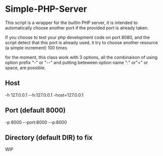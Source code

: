 # Simple-PHP-Server
This script is a wrapper for the builtin PHP server, it is intended to automatically choose another port if the provided port is already taken.

If you choose to test your php development code on port 8080, and the script detect that this port is already used, it try to choose another resource (a simple increment) 100 times


for the moment, this class work with 3 options, all the combinaison of using option prefix "-" or "--" and putting beteween option name ":" or"=" or space, are possible.

## Host

  -h 127.0.0.1
  --h:127.0.0.1
  -host=127.0.0.1

## Port (default 8000)

  -p 8000
  --port:8000
  --p:8000

## Directory (default __DIR__) to fix

WIP
